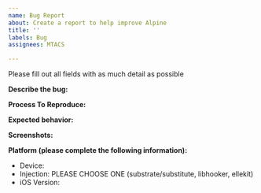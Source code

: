 ```yaml
---
name: Bug Report
about: Create a report to help improve Alpine
title: ''
labels: Bug
assignees: MTACS

---
```


Please fill out all fields with as much detail as possible

**Describe the bug:**

**Process To Reproduce:**

**Expected behavior:**

**Screenshots:**

**Platform (please complete the following information):**
 - Device:
 - Injection: PLEASE CHOOSE ONE (substrate/substitute, libhooker, ellekit)
 - iOS Version:
